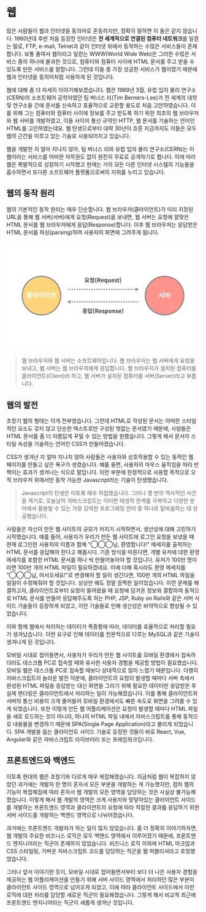 # 웹

많은 사람들이 웹과 인터넷을 동의어로 혼동하지만, 정확히 말하면 이 둘은 같지 않습니다. 1960년대 후반 처음 등장한 인터넷은 **전 세계적으로 연결된 컴퓨터 네트워크**를 일컫는 말로, FTP, e-mail, Telnet과 같이 인터넷 위에서 동작하는 수많은 서비스들이 존재합니다. 보통 줄여서 웹이라고 일컫는 WWW\(World Wide Web\)은 그러한 수많은 서비스 중의 하나에 불과한 것으로, 컴퓨터와 컴퓨터 사이에 HTML 문서를 주고 받을 수 있도록 만든 서비스를 말합니다. 그런데 이들 중 가장 성공한 서비스가 웹이였기 때문에 웹과 인터넷을 동의어처럼 사용하게 된 것입니다.

웹에 대해 좀 더 자세히 이야기해보겠습니다. 웹은 1989년 3월, 유럽 입자 물리 연구소\(CERN\)의 소프트웨어 공학자였던 팀 버너스 리\(Tim Berners-Lee\)가 전 세계의 대학 및 연구소들 간에 문서를 신속하고 효율적으로 교환할 용도로 처음 고안하였습니다. 이를 위해 그는 컴퓨터와 컴퓨터 사이에 정보를 주고 받도록 하기 위한 최초의 웹 브라우저와 웹 서버를 개발하였고, 이들 사이의 통신 규약인 HTTP, 웹 문서를 기술하는 언어인 HTML를 고안하였는데요. 웹 탄생으로부터 대략 30년이 흐른 지금까지도 이들은 모두 웹의 근간을 이루고 있는 기술로 사용되어지고 있습니다.

웹을 개발한 지 얼마 지나지 않아, 팀 버너스 리와 유럽 입자 물리 연구소\(CERN\)는 이 웹이라는 서비스를 어떠한 저작권도 없이 완전히 무료로 공개하기로 합니다. 이에 따라 웹은 폭발적으로 성장하기 시작했고 현재는 거의 모든 다른 인터넷 시스템의 기능들을 흡수하면서 또다른 소프트웨어 플랫폼으로써의 지위를 누리고 있습니다.

## 웹의 동작 원리

웹의 기본적인 동작 원리는 매우 단순합니다. 웹 브라우저\(클라이언트\)가 미리 지정된 URL을 통해 웹 서버\(서버\)에게 요청\(Request\)을 보내면, 웹 서버는 요청에 알맞은 HTML 문서를 웹 브라우저에게 응답\(Response\)합니다. 이후 웹 브라우저는 응답받은 HTML 문서를 파싱\(parsing\)하여 사용자의 화면에 그려주게 됩니다.

![&#xD074;&#xB77C;&#xC774;&#xC5B8;&#xD2B8;&#xC640; &#xC11C;&#xBC84;](../.gitbook/assets/client-server%20%283%29.jpg)

> 웹 브라우저와 웹 서버는 소프트웨어입니다. 웹 브라우저는 웹 서버에게 요청을 보내고, 웹 서버는 웹 브라우저에게 응답합니다. 웹 브라우저가 설치된 컴퓨터를 클라이언트\(Client\)라 하고, 웹 서버가 설치된 컴퓨터를 서버\(Server\)라고 부릅니다.

## 웹의 발전

초창기 웹의 형태는 이게 전부였습니다. 그런데 HTML로 작성된 문서는 어떠한 스타일적인 요소도 갖지 않고 단순한 텍스트로만 구성된 멋없는 문서였기 때문에, 사람들은 HTML 문서를 좀 더 아름답게 꾸밀 수 있는 방법을 원했습니다. 그렇게 해서 문서의 스타일 속성을 기술하는 언어인 CSS가 만들어졌습니다.

CSS가 생겨난 지 얼마 지나지 않아 사람들은 사용자와 상호작용할 수 있는 동적인 웹 페이지를 만들고 싶은 욕구가 생겼습니다. 예를 들면, 사용자의 마우스 움직임을 따라 반짝이는 효과가 생겨나는 식으로 말입니다. 이런 부분에 한정적으로 사용할 목적으로 오직 브라우저 위에서만 동작 가능한 Javascript라는 기술이 탄생했습니다.

> Javascript의 탄생은 이토록 매우 허접했습니다. 그러나 몇 번의 역사적인 사건을 계기로, 오늘날의 자바스크립트는 이러한 태생적 한계를 극복하고 다양한 분야에서 활용될 수 있는 가장 강력한 프로그래밍 언어 중 하나로 탈바꿈하는 데 성공했습니다.

사람들은 자신이 만든 웹 사이트의 규모가 커지기 시작하면서, 생산성에 대해 고민하기 시작했습니다. 예를 들어, 사용자가 우리가 만든 웹 사이트에 로그인 요청을 보냈을 때 현재 로그인한 사용자의 이름과 함께 "◯◯◯님, 환영합니다!" 메세지를 출력하는 HTML 문서를 응답해야 한다고 해봅시다. 기존 방식을 따른다면, 개별 유저에 대한 환영 메세지를 포함한 HTML 문서를 하나 씩 만들어놓아야 할 것입니다. 유저가 100만 명이라면 100만 개의 HTML 파일이 필요하겠네요. 이에 더해 혹시라도 환영 메세지를 "◯◯◯님, 어서오세요!"로 변경해야 할 일이 생긴다면, 100만 개의 HTML 파일을 일일이 수정해줘야 할 것입니다. 상상만 해도 정말 끔찍한 일이었습니다. 이런 문제를 해결하고자, 클라이언트로부터 요청이 들어왔을 때 요청에 담겨온 정보와 결합하여 동적으로 HTML 문서를 만들어 응답해주도록 하는 PHP, JSP, Ruby on Rails와 같은 서버 사이드 기술들이 등장하게 되었고, 이런 기술들로 인해 생산성은 비약적으로 향상될 수 있었습니다.

이와 함께 웹에서 처리하는 데이터가 폭증함에 따라, 데이터를 효율적으로 처리할 필요가 생겨났습니다. 이런 요구로 인해 데이터를 전문적으로 다루는 MySQL과 같은 기술이 생겨나게 된 것입니다.

모바일 시대로 접어들면서, 사용자가 우리가 만든 웹 사이트를 모바일 환경에서 접속하더라도 데스크톱 PC로 접속할 때와 유사한 사용자 경험을 제공할 방법이 필요했습니다. 모바일 웹은 데스크톱 PC로 접속할 때보다 상대적으로 많이 느렸기 때문입니다. 다행히 자바스크립트의 놀라운 발전 덕분에, 클라이언트의 요청이 발생할 때마다 서버 측에서 완성된 HTML 파일을 응답받는 대신 화면을 그리기 위해 필요한 데이터만 응답받은 후 실제 렌더링은 클라이언트에서 처리하는 일이 가능해졌습니다. 이를 통해 클라이언트와 서버의 통신 비용이 크게 줄어들어 모바일 환경에서도 빠른 속도로 화면을 그려줄 수 있게 되었습니다. 또한 이렇게 만든 웹 어플리케이션은 요청이 발생할 때마다 HTML 파일을 새로 로드하는 것이 아니라, 하나의 HTML 파일 내에서 자바스크립트를 통해 동적으로 내용물을 변경하기 때문에 SPA\(Single Page Application\)라고 불리게 되었습니다. SPA 개발을 돕는 클라이언트 사이드 기술로 등장한 것들이 바로 React, Vue, Angular와 같은 자바스크립트 라이브러리 또는 프레임워크입니다.

## 프론트엔드와 백엔드

이토록 현대의 웹은 초창기와 다르게 매우 복잡해졌습니다. 지금처럼 웹이 복잡하지 않았던 과거에는 개발자 한 명이 혼자서 모든 부분을 개발하는 게 가능했지만, 점차 웹의 기능이 복잡해짐에 따라 혼자서 웹 개발의 모든 영역을 담당하는 것은 사실상 불가능해졌습니다. 이렇게 해서 웹 개발의 영역은 크게 사용자와 맞닿아있는 클라이언트 사이드를 개발하는 프론트엔드 영역과 클라이언트의 요청에 따라 적절한 결과를 응답하기 위한 서버 사이드를 개발하는 백엔드 영역으로 나뉘어졌습니다.

과거에는 프론트엔드 개발자가 하는 일이 많지 않았습니다. 좀 더 정확히 이야기하자면, 웹 개발의 주요한 비즈니스 로직은 모두 백엔드 영역에서 이루어졌기 때문에, 프론트엔드 엔지니어라는 직군이 존재하지 않았습니다. 비즈니스 로직 이외에 HTML 마크업과 CSS 스타일링, 가벼운 자바스크립트 코드를 담당하는 직군을 웹 퍼블리셔라고 호칭했었습니다.

그러나 앞서 이야기한 듯이, 모바일 시대로 접어들면서부터 보다 더 나은 사용자 경험을 제공하는 웹 어플리케이션을 만들기 위해 서버 사이드 영역에서 처리하던 많은 부분이 클라이언트 사이드 영역으로 넘어오게 되었고, 이에 따라 클라이언트 사이드에서 이런 로직에 대한 처리를 담당할 새로운 직군이 필요해졌습니다. 그렇게 해서 비교적 최근에 프론트엔드 엔지니어라는 직군이 새롭게 생겨난 것입니다.

